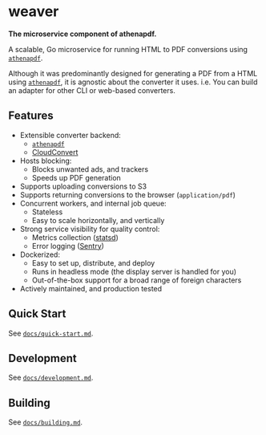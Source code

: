 # weaver

**The microservice component of athenapdf.**

A scalable, Go microservice for running HTML to PDF conversions using [`athenapdf`][athenapdf].

Although it was predominantly designed for generating a PDF from a HTML using [`athenapdf`][athenapdf], it is agnostic about the converter it uses. i.e. You can build an adapter for other CLI or web-based converters.


## Features

- Extensible converter backend:
    - [`athenapdf`][athenapdf]
    - [CloudConvert][cloudconvert]
- Hosts blocking:
    - Blocks unwanted ads, and trackers
    - Speeds up PDF generation
- Supports uploading conversions to S3
- Supports returning conversions to the browser (`application/pdf`)
- Concurrent workers, and internal job queue:
    - Stateless
    - Easy to scale horizontally, and vertically
- Strong service visibility for quality control:
    - Metrics collection ([statsd])
    - Error logging ([Sentry][sentry])
- Dockerized:
    - Easy to set up, distribute, and deploy
    - Runs in headless mode (the display server is handled for you)
    - Out-of-the-box support for a broad range of foreign characters
- Actively maintained, and production tested


## Quick Start

See [`docs/quick-start.md`](docs/quick-start.md).


## Development

See [`docs/development.md`](docs/development.md).


## Building

See [`docs/building.md`](docs/building.md).


[athenapdf]: ../cli
[cloudconvert]: https://cloudconvert.com/
[statsd]: https://github.com/etsy/statsd
[sentry]: https://getsentry.com/
